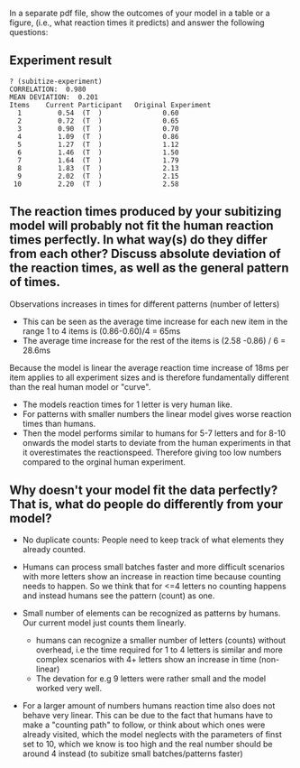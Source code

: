 In a separate pdf file, show the outcomes of your model in a table or a figure, (i.e., what reaction times it predicts) and answer the following questions: 


## Experiment result

```
? (subitize-experiment)
CORRELATION:  0.980
MEAN DEVIATION:  0.201
Items    Current Participant   Original Experiment
  1         0.54  (T  )               0.60
  2         0.72  (T  )               0.65
  3         0.90  (T  )               0.70
  4         1.09  (T  )               0.86
  5         1.27  (T  )               1.12
  6         1.46  (T  )               1.50
  7         1.64  (T  )               1.79
  8         1.83  (T  )               2.13
  9         2.02  (T  )               2.15
 10         2.20  (T  )               2.58
```

## The reaction times produced by your subitizing model will probably not fit the human reaction times perfectly. In what way(s) do they differ from each other? Discuss absolute deviation of the reaction times, as well as the general pattern of times.

Observations increases in times for different patterns (number of letters)
- This can be seen as the average time increase for each new item in the range 1 to 4 items is (0.86-0.60)/4 = 65ms
- The average time increase for the rest of the items is (2.58 -0.86) / 6 = 28.6ms

Because the model is linear the average reaction time increase of 18ms per item applies to all experiment sizes and is therefore fundamentally different than the real human model or "curve".

- The models reaction times for 1 letter is very human like.
- For patterns with smaller numbers the linear model gives worse reaction times than humans. 
- Then the model performs similar to humans for 5-7 letters and for 8-10 onwards the model starts to deviate from the human experiments in that it overestimates the reactionspeed. Therefore giving too low numbers compared to the orginal human experiment.  

## Why doesn't your model fit the data perfectly? That is, what do people do differently from your model?

- No duplicate counts: People need to keep track of what elements they already counted. 
- Humans can process small batches faster and more difficult scenarios with more letters show an increase in reaction time because counting needs to happen. So we think that for <=4 letters no counting happens and instead humans see the pattern (count) as one. 

- Small number of elements can be recognized as patterns by humans. Our current model just counts them linearly.
  - humans can recognize a smaller number of letters (counts) without overhead, i.e the time required for 1 to 4 letters is similar and more complex scenarios with 4+ letters show an increase in time (non-linear)
  - The devation for e.g 9 letters were rather small and the model worked very well. 

- For a larger amount of numbers humans reaction time also does not behave very linear. This can be due to the fact that humans have to make a "counting path" to follow, or think about which ones were already visited, which the model neglects with the parameters of finst set to 10, which we know is too high and the real number should be around 4 instead (to subitize small batches/patterns faster)

